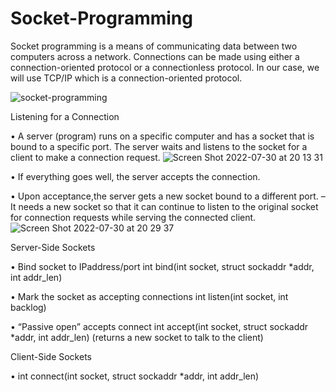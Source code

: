 # Socket-Programming


Socket programming is a means of communicating data between two computers across a network. Connections can be made using either a connection-oriented protocol or a connectionless protocol. In our case, we will use TCP/IP which is a connection-oriented protocol.

![socket-programming](https://user-images.githubusercontent.com/104993462/181925276-29fb0061-70ec-4fa3-aa53-1c14bf0f4d65.png)

Listening for a Connection

• A server (program) runs on a specific computer and has a socket that is bound to a specific port. The server waits and listens to the socket for a client to make a connection request.
![Screen Shot 2022-07-30 at 20 13 31](https://user-images.githubusercontent.com/104993462/181925761-a3b9f76e-4f91-4a2d-838b-b3325532a5e8.png)

• If everything goes well, the server accepts the connection.

• Upon acceptance,the server gets a new socket bound to a different port.
– It needs a new socket so that it can continue to listen to the original socket for connection requests while serving the connected client.
![Screen Shot 2022-07-30 at 20 29 37](https://user-images.githubusercontent.com/104993462/181931509-8ec82fe6-4c66-4873-bb32-6b0f6fa6ba86.png)


 Server-Side Sockets
 
• Bind socket to IPaddress/port
int bind(int socket, struct sockaddr *addr, int addr_len)

• Mark the socket as accepting connections
int listen(int socket, int backlog)

• “Passive open” accepts connect
int accept(int socket, struct sockaddr *addr, int addr_len)
(returns a new socket to talk to the client)

Client-Side Sockets

• int connect(int socket, struct sockaddr *addr, int addr_len)
